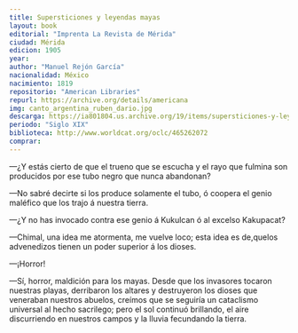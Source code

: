 ```yaml
---
title: Supersticiones y leyendas mayas
layout: book
editorial: "Imprenta La Revista de Mérida"
ciudad: Mérida
edicion: 1905
year: 
author: "Manuel Rejón García"
nacionalidad: México
nacimiento: 1819
repositorio: "American Libraries"
repurl: https://archive.org/details/americana
img: canto_argentina_ruben_dario.jpg
descarga: https://ia801804.us.archive.org/19/items/supersticiones-y-leyendas-mayas-manuel-rejon-garcia/Supersticiones%20y%20leyendas%20mayas%20-%20Manuel%20Rej%C3%B3n%20Garc%C3%ADa.pdf
periodo: "Siglo XIX"
biblioteca: http://www.worldcat.org/oclc/465262072
comprar: 
---
```

 

—¿Y estás cierto de que el trueno que se  escucha y el  rayo que fulmina son  producidos por ese  tubo  negro que nunca  abandonan?  

—No sabré decirte si los  produce solamente el tubo, ó coopera el genio maléfico que los trajo á nuestra  tierra.  

—¿Y no has invocado contra ese genio á Kukulcan ó al  excelso Kakupacat?

—Chimal, una idea me atormenta, me vuelve loco; esta idea es de,quelos advenedizos tienen un poder superior á los dioses. 

—¡Horror! 
 
—Sí, horror, maldición  para los mayas. Desde que los invasores tocaron nuestras playas, derribaron los altares y destruyeron los dioses que veneraban nuestros abuelos, creímos que se  seguiría un cataclismo universal al hecho sacrilego; pero el sol  continuó brillando, el aire discurriendo en nuestros campos y la lluvia fecundando la tierra.
